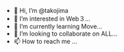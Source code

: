 - 👋 Hi, I’m @takojima
- 👀 I’m interested in Web３...
- 🌱 I’m currently learning Move...
- 💞️ I’m looking to collaborate on ALL...
- 📫 How to reach me ...

<!---
takojima/takojima is a ✨ special ✨ repository because its `README.md` (this file) appears on your GitHub profile.
You can click the Preview link to take a look at your changes.
--->
